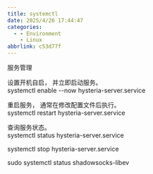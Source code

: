 ```yaml
---
title: systemctl
date: 2025/4/26 17:44:47
categories:
  - - Environment
    - Linux
abbrlink: c53d77f
---
```


服务管理

设置开机自启， 并立即启动服务。  
systemctl enable --now hysteria-server.service

重启服务， 通常在修改配置文件后执行。  
systemctl restart hysteria-server.service

查询服务状态。  
systemctl status hysteria-server.service

systemctl stop hysteria-server.service

sudo systemctl status shadowsocks-libev